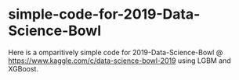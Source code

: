 # simple-code-for-2019-Data-Science-Bowl
Here is a omparitively simple code for 2019-Data-Science-Bowl @ https://www.kaggle.com/c/data-science-bowl-2019 using LGBM and XGBoost.
